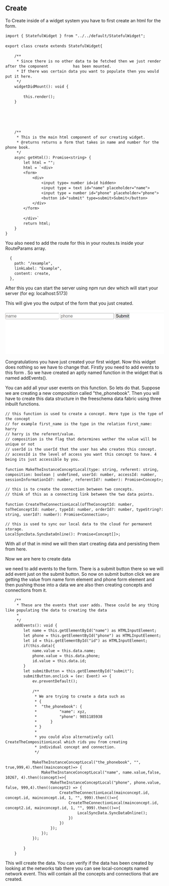 ## Create



To Create inside of a widget system you have to first create an html for the form.

```
import { StatefulWidget } from "../../default/StatefulWidget";

export class create extends StatefulWidget{

    /**
     * Since there is no other data to be fetched then we just render after the component 			has been mounted.
     * If there was certain data you want to populate then you would put it here.
     */
    widgetDidMount(): void {

        this.render();
    }





    /**
     * This is the main html component of our creating widget.
     * @returns returns a form that takes in name and number for the phone book.
     */
    async getHtml(): Promise<string> {
        let html = "";
        html = `<div>
        <form>
            <div>
                <input type= number id=id hidden>
                <input type = text id="name" placeholder="name">
                <input type = number id="phone" placeholder="phone">
                <button id="submit" type=submit>Submit</button>
            </div>
        </form>

        </div>`
        return html;
    }
}
```



You also need to add the route for this in your routes.ts inside your RouteParams array.



```
  {
    path: "/example",
    linkLabel: "Example",
    content: create,
  },
```





After this you can start the server using npm run dev which will start your server  (for eg: localhost:5173)





This will give you the output of the form that you just created.

![local_to_real_nodes](images/create.png)



Congratulations you have just created your first widget. Now this widget does nothing so we have to change that. Firstly you need to add events to this form . So we have created an aptly named function in the widget that is named addEvents().

 You can add all your user events on this function. So lets do that. Suppose we are creating a new composition called "the_phonebook". Then you will have to create this data structure in the freeschema data fabric using three inbuilt functions. 

```
// this function is used to create a concept. Here type is the type of the concept
// for example first_name is the type in the relation first_name: harry
// harry is the referent/value.
// composition is the flag that determines wether the value will be unique or not 
// userId is the userId that the user has who creates this concept.
// accessId is the level of access you want this concept to have. 4 being its just accessible by you.

function MakeTheInstanceConceptLocal(type: string, referent: string, composition: boolean | undefined, userId: number, accessId: number, sessionInformationId?: number, referentId?: number): Promise<Concept>;
```

```
// this is to create the connection between two concepts.
// think of this as a connecting link between the two data points.

function CreateTheConnectionLocal(ofTheConceptId: number, toTheConceptId: number, typeId: number, orderId?: number, typeString?: string, userId?: number): Promise<Connection>;
```

```
// this is used to sync our local data to the cloud for permanent storage.
LocalSyncData.SyncDataOnline(): Promise<Concept[]>;
```





With all of that in mind we will then start creating data and persisting them from here.

Now we are here to create data

we need to add events to the form. There is a submit button there so we will add event just on the submit button. So now on submit button click we are getting the value from name form element and phone form element and then pushing those into a data we are also then creating concepts and connections from it.

```
    /**
     * These are the events that user adds. These could be any thing like populating the data to creating the data
     * 
     */
    addEvents(): void {
        let name = this.getElementById("name") as HTMLInputElement;
        let phone = this.getElementById("phone") as HTMLInputElement;
        let id = this.getElementById("id") as HTMLInputElement;
        if(this.data){
            name.value = this.data.name;
            phone.value = this.data.phone;
            id.value = this.data.id;
        }
        let submitButton = this.getElementById("submit");
        submitButton.onclick = (ev: Event) => {
            ev.preventDefault();

            /**
             * We are trying to create a data such as 
             * {
             *  "the_phonebook": {
             *          "name": xyz,
             *          "phone": 9851185938
             *      }
             * }
             * 
             * you could also alternatively call CreateTheCompositionLocal which rids you from creating 
             * individual concept and connection.
             */

            MakeTheInstanceConceptLocal("the_phonebook", "", true,999,4).then((mainconcept)=> {
                MakeTheInstanceConceptLocal("name", name.value,false, 10267, 4).then((concept)=>{
                    MakeTheInstanceConceptLocal("phone", phone.value, false, 999,4).then((concept2) => {
                        CreateTheConnectionLocal(mainconcept.id, concept.id, mainconcept.id, 1, "", 999).then(()=>{
                            CreateTheConnectionLocal(mainconcept.id, concept2.id, mainconcept.id, 1, "", 999).then(()=>{
                                LocalSyncData.SyncDataOnline();
                            })
                        })
                    });
                });
            });
            
        }
    }
```



This will create the data. You can verify if the data has been created by looking at the networks tab there you can see local-concepts named network event. This will contain all the concepts and connections that are created.

